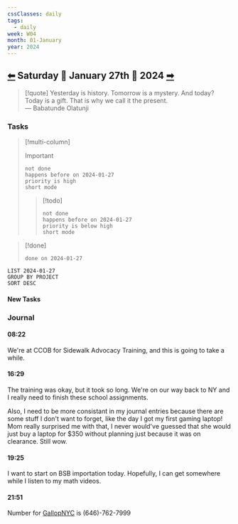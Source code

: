 ```yaml
---
cssClasses: daily
tags:
  - daily
week: W04
month: 01-January
year: 2024
---
```

  
## [⬅](./2024-01-26.md) Saturday 🔹 January 27th 🔹 2024 [➡](2024-01-28.md)  
  
> [!quote] Yesterday is history. Tomorrow is a mystery. And today? Today is a gift. That is why we call it the present.  
> — Babatunde Olatunji  
  
### Tasks  
  
> [!multi-column]  
>   
> > [!important]  
> > ```tasks  
> > not done  
> > happens before on 2024-01-27  
> > priority is high  
> > short mode  
> > ```  
>   
> > [!todo]  
> > ```tasks  
> > not done  
> > happens before on 2024-01-27  
> > priority is below high  
> > short mode  
> > ```  
  
> [!done]  
> ```tasks  
> done on 2024-01-27  
> ```  
  
```toggl  
LIST 2024-01-27  
GROUP BY PROJECT  
SORT DESC  
```  
  
#### New Tasks  
  
### Journal  
  
#### 08:22  
  
We're at CCOB for Sidewalk Advocacy Training, and this is going to take a while.  
  
#### 16:29  
  
The training was okay, but it took so long. We're on our way back to NY and I really need to finish these school assignments.  
  
Also, I need to be more consistant in my journal entries because there are some stuff I don't want to forget, like the day I got my first gaming laptop! Mom really surprised me with that, I never would've guessed that she would just buy a laptop for $350 without planning just because it was on clearance. Still wow.  
  
  
#### 19:25  
  
I want to start on BSB importation today. Hopefully, I can get somewhere while I listen to my math videos.  
  
#### 21:51  
  
Number for [GallopNYC](GallopNYC.md) is (646)-762-7999  
  
[//begin]: # "Autogenerated link references for markdown compatibility"  
[2024-01-26|⬅]: 2024-01-26 "2024-01-26"  
[//end]: # "Autogenerated link references"